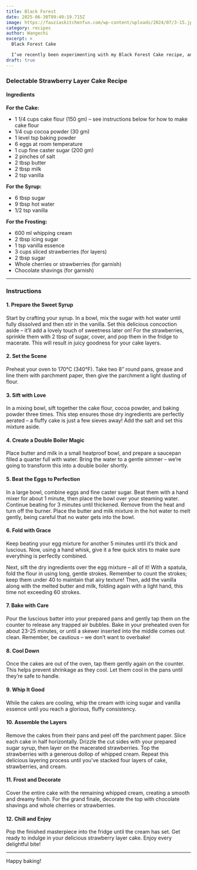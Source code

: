 ```yaml
---
title: Black Forest
date: 2025-06-30T09:49:19.715Z
image: https://fauziaskitchenfun.com/wp-content/uploads/2024/07/3-15.jpg
category: recipes
author: Wangechi
excerpt: >
  Black Forest Cake

  I’ve recently been experimenting with my Black Forest Cake recipe, and have landed on this awesome version whereby I have modified my Strawberry & Cream Sponge cake recipe for a chocolaty, moist, light and gorgeous version. The instructions may appear lengthy, it is only because they are detailed which will help guide you through each step so you end up with a moist perfect cake.
draft: true
---
```

### Delectable Strawberry Layer Cake Recipe

#### Ingredients

**For the Cake:**

* 1 1/4 cups cake flour (150 gm) – see instructions below for how to make cake flour
* 1/4 cup cocoa powder (30 gm)
* 1 level tsp baking powder
* 6 eggs at room temperature
* 1 cup fine caster sugar (200 gm)
* 2 pinches of salt
* 2 tbsp butter
* 2 tbsp milk
* 2 tsp vanilla

**For the Syrup:**

* 6 tbsp sugar
* 9 tbsp hot water
* 1/2 tsp vanilla

**For the Frosting:**

* 600 ml whipping cream
* 2 tbsp icing sugar
* 1 tsp vanilla essence
* 3 cups sliced strawberries (for layers)
* 2 tbsp sugar
* Whole cherries or strawberries (for garnish)
* Chocolate shavings (for garnish)

- - -

### Instructions

#### 1. Prepare the Sweet Syrup

Start by crafting your syrup. In a bowl, mix the sugar with hot water until fully dissolved and then stir in the vanilla. Set this delicious concoction aside – it’ll add a lovely touch of sweetness later on! For the strawberries, sprinkle them with 2 tbsp of sugar, cover, and pop them in the fridge to macerate. This will result in juicy goodness for your cake layers.

#### 2. Set the Scene

Preheat your oven to 170°C (340°F). Take two 8” round pans, grease and line them with parchment paper, then give the parchment a light dusting of flour. 

#### 3. Sift with Love

In a mixing bowl, sift together the cake flour, cocoa powder, and baking powder three times. This step ensures those dry ingredients are perfectly aerated – a fluffy cake is just a few sieves away! Add the salt and set this mixture aside.

#### 4. Create a Double Boiler Magic

Place butter and milk in a small heatproof bowl, and prepare a saucepan filled a quarter full with water. Bring the water to a gentle simmer – we’re going to transform this into a double boiler shortly.

#### 5. Beat the Eggs to Perfection

In a large bowl, combine eggs and fine caster sugar. Beat them with a hand mixer for about 1 minute, then place the bowl over your steaming water. Continue beating for 3 minutes until thickened. Remove from the heat and turn off the burner. Place the butter and milk mixture in the hot water to melt gently, being careful that no water gets into the bowl.

#### 6. Fold with Grace

Keep beating your egg mixture for another 5 minutes until it’s thick and luscious. Now, using a hand whisk, give it a few quick stirs to make sure everything is perfectly combined. 

Next, sift the dry ingredients over the egg mixture – all of it! With a spatula, fold the flour in using long, gentle strokes. Remember to count the strokes; keep them under 40 to maintain that airy texture! Then, add the vanilla along with the melted butter and milk, folding again with a light hand, this time not exceeding 60 strokes.

#### 7. Bake with Care

Pour the luscious batter into your prepared pans and gently tap them on the counter to release any trapped air bubbles. Bake in your preheated oven for about 23-25 minutes, or until a skewer inserted into the middle comes out clean. Remember, be cautious – we don’t want to overbake! 

#### 8. Cool Down

Once the cakes are out of the oven, tap them gently again on the counter. This helps prevent shrinkage as they cool. Let them cool in the pans until they’re safe to handle.

#### 9. Whip It Good

While the cakes are cooling, whip the cream with icing sugar and vanilla essence until you reach a glorious, fluffy consistency. 

#### 10. Assemble the Layers

Remove the cakes from their pans and peel off the parchment paper. Slice each cake in half horizontally. Drizzle the cut sides with your prepared sugar syrup, then layer on the macerated strawberries. Top the strawberries with a generous dollop of whipped cream. Repeat this delicious layering process until you've stacked four layers of cake, strawberries, and cream.

#### 11. Frost and Decorate

Cover the entire cake with the remaining whipped cream, creating a smooth and dreamy finish. For the grand finale, decorate the top with chocolate shavings and whole cherries or strawberries.

#### 12. Chill and Enjoy

Pop the finished masterpiece into the fridge until the cream has set. Get ready to indulge in your delicious strawberry layer cake. Enjoy every delightful bite!

- - -

Happy baking!